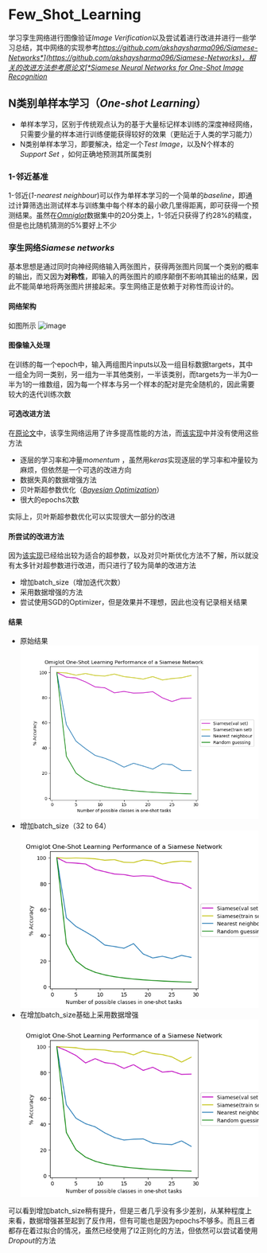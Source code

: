 # Few_Shot_Learning
学习孪生网络进行图像验证*Image Verification*以及尝试着进行改进并进行一些学习总结，其中网络的实现参考[*https://github.com/akshaysharma096/Siamese-Networks*](https://github.com/akshaysharma096/Siamese-Networks)，相关的改进方法参考原论文[*Siamese Neural Networks for One-Shot Image Recognition*](https://www.cs.cmu.edu/~rsalakhu/papers/oneshot1.pdf)
## N类别单样本学习（*One-shot Learning*）
- 单样本学习，区别于传统观点认为的基于大量标记样本训练的深度神经网络，只需要少量的样本进行训练便能获得较好的效果（更贴近于人类的学习能力）  
- N类别单样本学习，即要解决，给定一个*Test Image*，以及N个样本的*Support Set*
，如何正确地预测其所属类别

### 1-邻近基准
1-邻近(*1-nearest neighbour*)可以作为单样本学习的一个简单的*baseline*，即通过计算筛选出测试样本与训练集中每个样本的最小欧几里得距离，即可获得一个预测结果。虽然在[*Omniglot*](https://github.com/brendenlake/omniglot)数据集中的20分类上，1-邻近只获得了约28%的精度，但是也比随机猜测的5%要好上不少

### 孪生网络*Siamese networks*
基本思想是通过同时向神经网络输入两张图片，获得两张图片同属一个类别的概率的输出，而又因为**对称性**，即输入的两张图片的顺序颠倒不影响其输出的结果，因此不能简单地将两张图片拼接起来。孪生网络正是依赖于对称性而设计的。

#### 网络架构
如图所示
![image](https://camo.githubusercontent.com/b27757e11d8687dc846b016e0fac80a544e7b645/68747470733a2f2f736f72656e626f756d612e6769746875622e696f2f696d616765732f5369616d6573655f6469616772616d5f322e706e67)

#### 图像输入处理
在训练的每一个epoch中，输入两组图片inputs以及一组目标数据targets，其中一组全为同一类别，另一组为一半其他类别，一半该类别，而targets为一半为0一半为1的一维数组，因为每一个样本与另一个样本的配对是完全随机的，因此需要较大的迭代训练次数

#### 可选改进方法
在[原论文](https://www.cs.cmu.edu/~rsalakhu/papers/oneshot1.pdf)中，该孪生网络运用了许多提高性能的方法，而[该实现](https://github.com/akshaysharma096/Siamese-Networks)中并没有使用这些方法
- 逐层的学习率和冲量*momentum* ，虽然用*keras*实现逐层的学习率和冲量较为麻烦，但依然是一个可选的改进方向
- 数据失真的数据增强方法
- 贝叶斯超参数优化（[*Bayesian Optimization*](https://en.m.wikipedia.org/wiki/Bayesian_optimization)）
- 很大的epochs次数  

实际上，贝叶斯超参数优化可以实现很大一部分的改进

#### 所尝试的改进方法
因为[该实现](https://github.com/akshaysharma096/Siamese-Networks)已经给出较为适合的超参数，以及对贝叶斯优化方法不了解，所以就没有太多针对超参数进行改进，而只进行了较为简单的改进方法
- 增加batch_size（增加迭代次数）
- 采用数据增强的方法
- 尝试使用SGD的Optimizer，但是效果并不理想，因此也没有记录相关结果

#### 结果
- 原始结果  
  ![base](https://github.com/lupus666/Few_Shot_Learning/raw/master/image/base.png)
- 增加batch_size（32 to 64）  
  ![batch_size](https://github.com/lupus666/Few_Shot_Learning/raw/master/image/batch_size.png)
- 在增加batch_size基础上采用数据增强  
  ![data_aug](https://github.com/lupus666/Few_Shot_Learning/raw/master/image/data_aug.png)  

可以看到增加batch_size稍有提升，但是三者几乎没有多少差别，从某种程度上来看，数据增强甚至起到了反作用，但有可能也是因为epochs不够多。而且三者都存在着过拟合的情况，虽然已经使用了l2正则化的方法，但依然可以尝试着使用*Dropout*的方法

